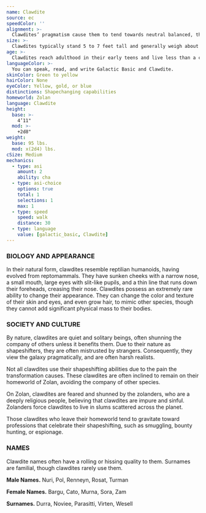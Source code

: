 ```yaml
---
name: Clawdite
source: ec
speedColor: ''
alignment: >-
  Clawdites’ pragmatism cause them to tend towards neutral balanced, though there are exceptions.
size: >-
  Clawdites typically stand 5 to 7 feet tall and generally weigh about 140 lbs. Regardless of your position in that range, your size is Medium.
age: >-
  Clawdites reach adulthood in their early teens and live less than a century.
languageColor: >-
  You can speak, read, and write Galactic Basic and Clawdite. 
skinColor: Green to yellow
hairColor: None
eyeColor: Yellow, gold, or blue
distinctions: Shapechanging capabilities
homeworld: Zolan
language: Clawdite
height:
  base: >-
    4’11"
  mod: >-
    +2d8"
weight:
  base: 95 lbs.
  mod: x(2d4) lbs.
cSize: Medium
mechanics:
  - type: asi
    amount: 2
    ability: cha
  - type: asi-choice
    options: true
    total: 1
    selections: 1
    max: 1
  - type: speed
    speed: walk
    distance: 30
  - type: language
    value: [galactic_basic, Clawdite]
---
```

### BIOLOGY AND APPEARANCE
In their natural form, clawdites resemble reptilian humanoids, having evolved from reptomammals. They have sunken cheeks with a narrow nose, a small mouth, large eyes with slit-like pupils, and a thin line that runs down their foreheads, creasing their nose. Clawdites possess an extremely rare ability to change their appearance. They can change the color and texture of their skin and eyes, and even grow hair, to mimic other species, though they cannot add significant physical mass to their bodies.

### SOCIETY AND CULTURE
By nature, clawdites are quiet and solitary beings, often shunning the company of others unless it benefits them. Due to their nature as shapeshifters, they are often mistrusted by strangers. Consequently, they view the galaxy pragmatically, and are often harsh realists.

Not all clawdites use their shapeshifting abilities due to the pain the transformation causes. These clawdites are often inclined to remain on their homeworld of Zolan, avoiding the company of other species.

On Zolan, clawdites are feared and shunned by the zolanders, who are a deeply religious people, believing that clawdites are impure and sinful. Zolanders force clawdites to live in slums scattered across the planet.

Those clawdites who leave their homeworld tend to gravitate toward professions that celebrate their shapeshifting, such as smuggling, bounty hunting, or espionage.

### NAMES
Clawdite names often have a rolling or hissing quality to them. Surnames are familial, though clawdites rarely use them.

__Male Names.__ Nuri, Pol, Renneyn, Rosat, Turman

__Female Names.__ Bargu, Cato, Murna, Sora, Zam

__Surnames.__ Durra, Noviee, Parasitti, Virten, Wesell



    